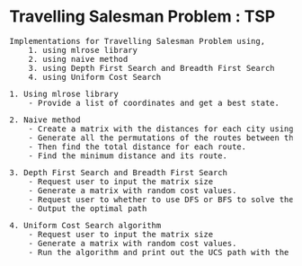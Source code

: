 # Travelling Salesman Problem : TSP

<pre>
Implementations for Travelling Salesman Problem using,
    1. using mlrose library
    2. using naive method
    3. using Depth First Search and Breadth First Search
    4. using Uniform Cost Search
</pre>

<pre>
1. Using mlrose library
    - Provide a list of coordinates and get a best state.
</pre>

<pre>
2. Naive method
    - Create a matrix with the distances for each city using random values.
    - Generate all the permutations of the routes between the cities to start travelling from ‘city zero’ and visit all other cities exactly once before returning to the ‘city zero’ back. The permutations include only unique routes.
    - Then find the total distance for each route.
    - Find the minimum distance and its route.
</pre>

<pre>
3. Depth First Search and Breadth First Search
    - Request user to input the matrix size
    - Generate a matrix with random cost values.
    - Request user to whether to use DFS or BFS to solve the problem
    - Output the optimal path
</pre>

<pre>
4. Uniform Cost Search algorithm
    - Request user to input the matrix size
    - Generate a matrix with random cost values.
    - Run the algorithm and print out the UCS path with the cost.
</pre>
